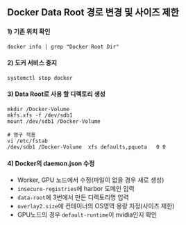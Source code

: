 ## Docker Data Root 경로 변경 및 사이즈 제한
#### 1) 기존 위치 확인
```
docker info | grep "Docker Root Dir"
```
#### 2) 도커 서비스 중지
```
systemctl stop docker
```

#### 3) Data Root로 사용 할 디렉토리 생성
```
mkdir /Docker-Volume
mkfs.xfs -f /dev/sdb1
mount /dev/sdb1 /Docker-Volume

# 영구 적용
vi /etc/fstab
/dev/sdb1 /Docker-Volume  xfs defaults,pquota	0 0
```

#### 4) Docker의 daemon.json 수정
  - Worker, GPU 노드에서 수정(파일이 없을 경우 새로 생성)</br>
  - `insecure-registries`에 harbor 도메인 입력
  - `data-root`에 3번에서 만든 디렉토리명 입력
  - `overlay2.size`에 컨테이너의 OS영역 용량 지정(사이즈 제한)
  - GPU노드의 경우 `default-runtime`이 nvidia인지 확인
